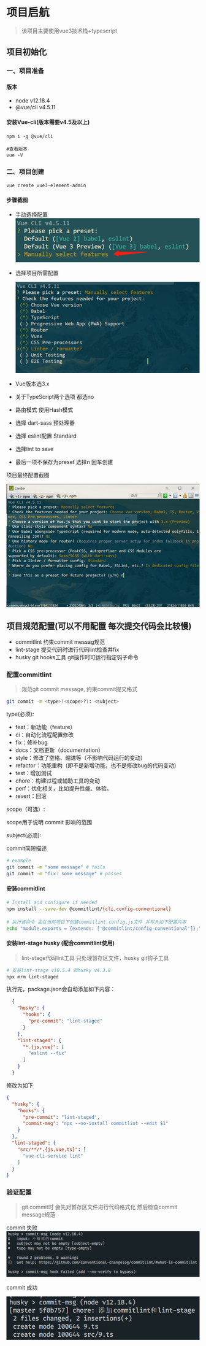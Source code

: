 # 项目启航
> 该项目主要使用vue3技术栈+typescript

## 项目初始化
### 一、项目准备
#### 版本
- node v12.18.4
- @vue/cli v4.5.11

#### 安装Vue-cli(版本需要v4.5及以上)

```shell
npm i -g @vue/cli

#查看版本
vue -V
```

### 二、项目创建

```shell
vue create vue3-element-admin
```

#### 步骤截图

-  手动选择配置
![](2021-03-08-17-32-45.png)

- 选择项目所需配置

  ![](2021-03-08-17-59-59.png)

- Vue版本选3.x
- 关于TypeScript两个选项 都选no
- 路由模式 使用Hash模式
- 选择 dart-sass 预处理器
- 选择 eslint配置 Standard
- 选择lint to save
- 最后一项不保存为preset 选择n
回车创建

项目最终配置截图

![](2021-03-08-17-45-19.png)
 
## 项目规范配置(可以不用配置 每次提交代码会比较慢)
- commitlint 约束commit messag规范
- lint-stage 提交代码时进行代码lint检查并fix
- husky git hooks工具 git操作时可运行指定钩子命令

### 配置commitlint
> 规范git commit message, 约束commit提交格式

```sh
git commit -m <type>(<scope>?): <subject>
```
type(必须):
- feat：新功能（feature）
- ci：自动化流程配置修改
- fix：修补bug
- docs：文档更新（documentation）
- style：修改了空格、缩进等（不影响代码运行的变动）
- refactor：功能重构（即不是新增功能，也不是修改bug的代码变动）
- test：增加测试
- chore：构建过程或辅助工具的变动
- perf：优化相关，比如提升性能、体验。
- revert：回滚

scope（可选）:

scope用于说明 commit 影响的范围

subject(必须):

commit简短描述

```sh
# example
git commit -m "some message" # fails
git commit -m "fix: some message" # passes
```

#### 安装commitlint

```bash
# Install and configure if needed
npm install --save-dev @commitlint/{cli,config-conventional}

# 执行该命令 会在当前项目下创建commitlint.config.js文件 并写入如下配置内容
echo "module.exports = {extends: ['@commitlint/config-conventional']};" > commitlint.config.js
```

#### 安装lint-stage husky (配合commitlint使用)
> lint-stage代码lint工具 只处理暂存区文件，husky git钩子工具 

```sh
# 安装lint-stage v10.5.4 和husky v4.3.8
npx mrm lint-staged
```

执行完，package.json会自动添加如下内容：

```json
  {
    "husky": {
      "hooks": {
        "pre-commit": "lint-staged"
      }
    },
    "lint-staged": {
      "*.{js,vue}": [
        "eslint --fix"
      ]
    }
  }
```

修改为如下

```json
{
  "husky": {
    "hooks": {
      "pre-commit": "lint-staged",
      "commit-msg": "npx --no-install commitlint --edit $1"
    }
  },
  "lint-staged": {
    "src/**/*.{js,vue,ts}": [
      "vue-cli-service lint"
    ]
  }
}
```

### 验证配置
> git commit时 会先对暂存区文件进行代码格式化 然后检查commit message规范

commit 失败
![](2021-03-08-22-58-19.png)

commit 成功

![](2021-03-08-22-59-48.png)
